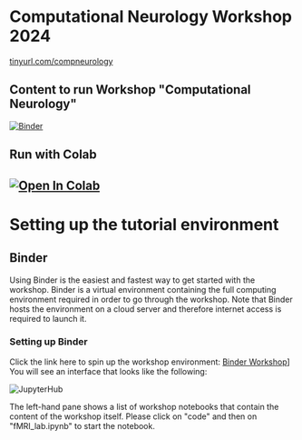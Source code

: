 # Computational Neurology Workshop 2024
[tinyurl.com/compneurology ](https://tinyurl.com/compneurology)

## Content to run Workshop "Computational Neurology"
[![Binder](https://mybinder.org/badge_logo.svg)](https://mybinder.org/v2/gh/computational-neurology/workshop2024/HEAD)

## Run with Colab
[![Open In Colab](https://colab.research.google.com/assets/colab-badge.svg)](https://colab.research.google.com/github/computational-neurology/workshop2024/blob/master/00_introduction_to_Python.ipynb)
---
# Setting up the tutorial environment

## Binder

Using Binder is the easiest and fastest way to get started with the workshop. Binder is a virtual environment containing the full computing environment required in order to go through the workshop. Note that Binder hosts the environment on a cloud server and therefore internet access is required to launch it.

### Setting up Binder


Click the link here to spin up the workshop environment: [Binder Workshop](https://mybinder.org/v2/gh/computational-neurology/workshop2024/HEAD)]
You will see an interface that looks like the following:

![JupyterHub](./fig/jupyterhub.png)

The left-hand pane shows a list of workshop notebooks that contain the content of the workshop itself. Please click on "code" and then on "fMRI_lab.ipynb" to start the notebook. 
